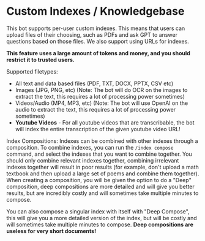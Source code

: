 # Custom Indexes / Knowledgebase
This bot supports per-user custom indexes. This means that users can upload files of their choosing, such as PDFs and ask GPT to answer questions based on those files. We also support using URLs for indexes.

**This feature uses a large amount of tokens and money, and you should restrict it to trusted users.**

Supported filetypes:
- All text and data based files (PDF, TXT, DOCX, PPTX, CSV etc)
- Images (JPG, PNG, etc) (Note: The bot will do OCR on the images to extract the text, this requires a lot of processing power sometimes)
- Videos/Audio (MP4, MP3, etc) (Note: The bot will use OpenAI on the audio to extract the text, this requires a lot of processing power sometimes)
- **Youtube Videos** - For all youtube videos that are transcribable, the bot will index the entire transcription of the given youtube video URL!

Index Compositions:
Indexes can be combined with other indexes through a composition. To combine indexes, you can run the `/index compose` command, and select the indexes that you want to combine together. You should only combine relevant indexes together, combining irrelevant indexes together will result in poor results (for example, don't upload a math textbook and then upload a large set of poems and combine them together). When creating a composition, you will be given the option to do a "Deep" composition, deep compositions are more detailed and will give you better results, but are incredibly costly and will sometimes take multiple minutes to compose.

You can also compose a singular index with itself with "Deep Compose", this will give you a more detailed version of the index, but will be costly and will sometimes take multiple minutes to compose. **Deep compositions are useless for very short documents!**
